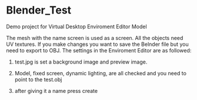 # Blender_Test
Demo project for Virtual Desktop Enviroment Editor Model

The mesh with the name screen is used as a screen. All the objects need UV textures. If you make changes you want to save the Belnder file but you need to export to OBJ. The settings in the Enviroment Editor are as followed:

1. test.jpg is set a background image and preview image.

2. Model, fixed screen, dynamic lighting, are all checked and you need to point to the test.obj

3. after giving it a name press create
